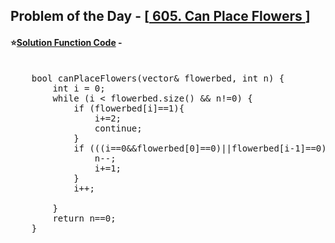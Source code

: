 ## Problem of the Day - [<a href="https://leetcode.com/problems/can-place-flowers/description/"> 605. Can Place Flowers </a>]


#### ⭐<ins>Solution Function Code</ins> -
<pre>

    bool canPlaceFlowers(vector<int>& flowerbed, int n) {
        int i = 0;
        while (i < flowerbed.size() && n!=0) {
            if (flowerbed[i]==1){
                i+=2;
                continue;
            }
            if (((i==0&&flowerbed[0]==0)||flowerbed[i-1]==0)&&((i==flowerbed.size()-1&&flowerbed[i]==0)||flowerbed[i+1]==0)){
                n--;
                i+=1;
            }
            i++;

        }
        return n==0;
    }
</pre>
